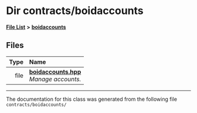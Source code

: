 
# Dir contracts/boidaccounts


[**File List**](files.md) **>** [**boidaccounts**](dir_5457141dbb61115f5a8cfafcf4df73ff.md)











## Files

| Type | Name |
| ---: | :--- |
| file | [**boidaccounts.hpp**](boidaccounts_8hpp.md) <br>_Manage accounts._  |


















------------------------------
The documentation for this class was generated from the following file `contracts/boidaccounts/`
